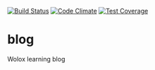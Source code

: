 [![Build Status](https://travis-ci.org/fedelcar/blog.svg)](https://travis-ci.org/fedelcar/blog)
[![Code Climate](https://codeclimate.com/repos/555e1f9ee30ba034ca003b24/badges/ac2b2441b08d88e00393/gpa.svg)](https://codeclimate.com/repos/555e1f9ee30ba034ca003b24/feed)
[![Test Coverage](https://codeclimate.com/repos/555e1f9ee30ba034ca003b24/badges/ac2b2441b08d88e00393/coverage.svg)](https://codeclimate.com/repos/555e1f9ee30ba034ca003b24/coverage)


# blog
Wolox learning blog
